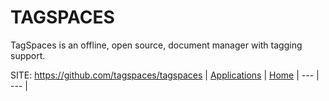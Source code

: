 # TAGSPACES

 TagSpaces is an offline, open source, document manager
 with tagging support.

 SITE: https://github.com/tagspaces/tagspaces
 | [Applications](https://portable-linux-apps.github.io/apps.html) | [Home](https://portable-linux-apps.github.io)
 | --- | --- |
